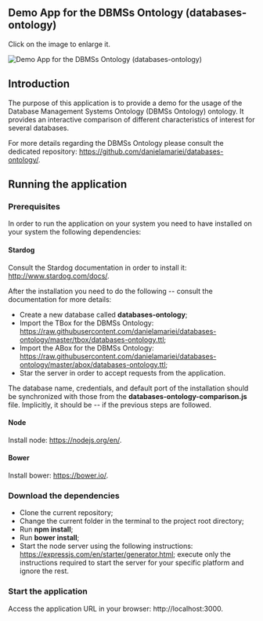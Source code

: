 ## Demo App for the DBMSs Ontology (databases-ontology)

Click on the image to enlarge it.

![Demo App for the DBMSs Ontology (databases-ontology)](https://raw.githubusercontent.com/danielamariei/databases-ontology-demo-app/master/docs/databases-ontology-demo-app.gif)

## Introduction
The purpose of this application is to provide a demo for the usage of the Database Management Systems Ontology (DBMSs Ontology) ontology.
It provides an interactive comparison of different characteristics of interest for several databases.

For more details regarding the DBMSs Ontology please consult the dedicated repository: https://github.com/danielamariei/databases-ontology/.

## Running the application
### Prerequisites
In order to run the application on your system you need to have installed on your system the following dependencies:
#### Stardog
Consult the Stardog documentation in order to install it: http://www.stardog.com/docs/.

After the installation you need to do the following -- consult the documentation for more details:
* Create a new database called **databases-ontology**;
* Import the TBox for the DBMSs Ontology: https://raw.githubusercontent.com/danielamariei/databases-ontology/master/tbox/databases-ontology.ttl;
* Import the ABox for the DBMSs Ontology: https://raw.githubusercontent.com/danielamariei/databases-ontology/master/abox/databases-ontology.ttl;
* Star the server in order to accept requests from the application.

The database name, credentials, and default port of the installation should be synchronized with those from the **databases-ontology-comparison.js** 
file. Implicitly, it should be -- if the previous steps are followed.

#### Node
Install node: https://nodejs.org/en/.

#### Bower 
Install bower: https://bower.io/.

### Download the dependencies

* Clone the current repository;
* Change the current folder in the terminal to the project root directory;
* Run **npm install**;
* Run **bower install**;
* Start the node server using the following instructions: https://expressjs.com/en/starter/generator.html; execute only the instructions required to start the server for your specific platform and ignore the rest.


### Start the application

Access the application URL in your browser: http://localhost:3000.
